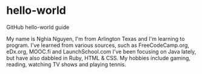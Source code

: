 # hello-world
GitHub hello-world guide

My name is Nghia Nguyen, I'm from Arlington Texas and I'm learning to program.
I've learned from various sources, such as FreeCodeCamp.org, eDx.org, MOOC.fi and LaunchSchool.com
I've been focusing on Java lately, but have also dabbled in Ruby, HTML & CSS.
My hobbies include gaming, reading, watching TV shows and playing tennis.
